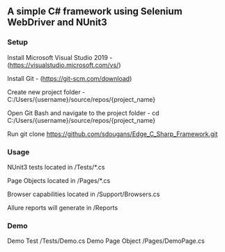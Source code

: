 ## A simple C# framework using Selenium WebDriver and NUnit3

### Setup
Install Microsoft Visual Studio 2019 - (https://visualstudio.microsoft.com/vs/)

Install Git - (https://git-scm.com/download)

Create new project folder - C:/Users/{username}/source/repos/{project_name}

Open Git Bash and navigate to the project folder - cd C:/Users/{username}/source/repos/{project_name}

Run git clone https://github.com/sdougans/Edge_C_Sharp_Framework.git


### Usage

NUnit3 tests located in /Tests/*.cs

Page Objects located in /Pages/*.cs

Browser capabilities located in /Support/Browsers.cs

Allure reports will generate in /Reports

### Demo
Demo Test /Tests/Demo.cs
Demo Page Object /Pages/DemoPage.cs
